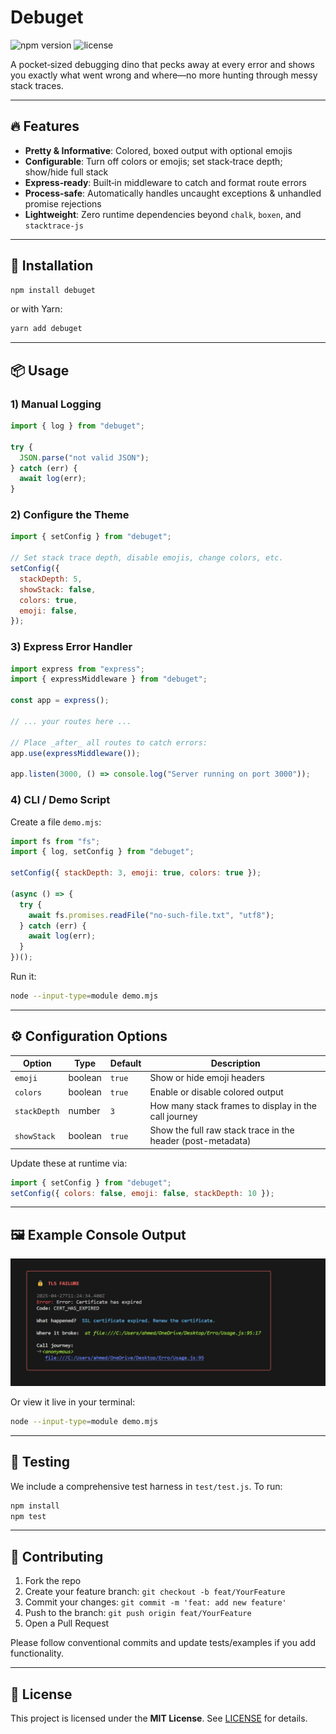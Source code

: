# Debuget

![npm version](https://img.shields.io/npm/v/debuget)
![license](https://img.shields.io/npm/l/debuget)

A pocket‑sized debugging dino that pecks away at every error and shows you exactly what went wrong and where—no more hunting through messy stack traces.

---

## 🔥 Features

- **Pretty & Informative**: Colored, boxed output with optional emojis
- **Configurable**: Turn off colors or emojis; set stack‑trace depth; show/hide full stack
- **Express‑ready**: Built‑in middleware to catch and format route errors
- **Process‑safe**: Automatically handles uncaught exceptions & unhandled promise rejections
- **Lightweight**: Zero runtime dependencies beyond `chalk`, `boxen`, and `stacktrace-js`

---

## 🚀 Installation

```bash
npm install debuget
```

or with Yarn:

```bash
yarn add debuget
```

---

## 📦 Usage

### 1) Manual Logging

```js
import { log } from "debuget";

try {
  JSON.parse("not valid JSON");
} catch (err) {
  await log(err);
}
```

### 2) Configure the Theme

```js
import { setConfig } from "debuget";

// Set stack trace depth, disable emojis, change colors, etc.
setConfig({
  stackDepth: 5,
  showStack: false,
  colors: true,
  emoji: false,
});
```

### 3) Express Error Handler

```js
import express from "express";
import { expressMiddleware } from "debuget";

const app = express();

// ... your routes here ...

// Place _after_ all routes to catch errors:
app.use(expressMiddleware());

app.listen(3000, () => console.log("Server running on port 3000"));
```

### 4) CLI / Demo Script

Create a file `demo.mjs`:

```js
import fs from "fs";
import { log, setConfig } from "debuget";

setConfig({ stackDepth: 3, emoji: true, colors: true });

(async () => {
  try {
    await fs.promises.readFile("no-such-file.txt", "utf8");
  } catch (err) {
    await log(err);
  }
})();
```

Run it:

```bash
node --input-type=module demo.mjs
```

---

## ⚙️ Configuration Options

| Option       | Type    | Default | Description                                                 |
| ------------ | ------- | ------- | ----------------------------------------------------------- |
| `emoji`      | boolean | `true`  | Show or hide emoji headers                                  |
| `colors`     | boolean | `true`  | Enable or disable colored output                            |
| `stackDepth` | number  | `3`     | How many stack frames to display in the call journey        |
| `showStack`  | boolean | `true`  | Show the full raw stack trace in the header (post-metadata) |

Update these at runtime via:

```js
import { setConfig } from "debuget";
setConfig({ colors: false, emoji: false, stackDepth: 10 });
```

---

## 🖼️ Example Console Output


![Console Output](./assets/console.png)

Or view it live in your terminal:

```bash
node --input-type=module demo.mjs
```

---

## 🧪 Testing

We include a comprehensive test harness in `test/test.js`. To run:

```bash
npm install
npm test
```

---

## 🤝 Contributing

1. Fork the repo
2. Create your feature branch: `git checkout -b feat/YourFeature`
3. Commit your changes: `git commit -m 'feat: add new feature'`
4. Push to the branch: `git push origin feat/YourFeature`
5. Open a Pull Request

Please follow conventional commits and update tests/examples if you add functionality.

---

## 📄 License

This project is licensed under the **MIT License**. See [LICENSE](LICENSE) for details.
